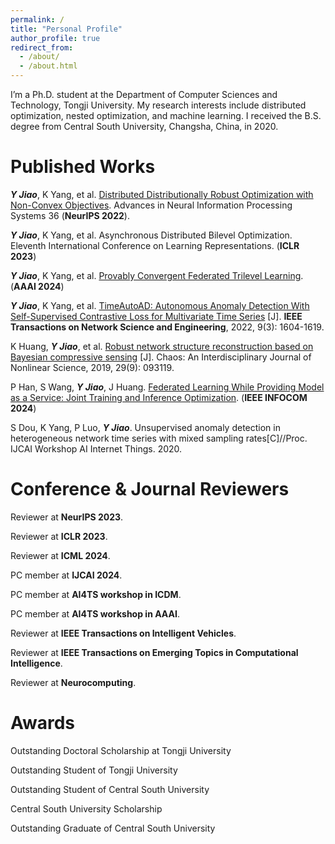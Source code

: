 ```yaml
---
permalink: /
title: "Personal Profile"
author_profile: true
redirect_from: 
  - /about/
  - /about.html
---
```



I’m a Ph.D. student at the Department of Computer Sciences and Technology, Tongji University. My research interests include distributed optimization, nested optimization, and machine learning. I received the B.S. degree from Central South University, Changsha, China, in 2020.

Published Works
======
***Y Jiao***, K Yang, et al. [Distributed Distributionally Robust Optimization with Non-Convex Objectives](../assets/NeurIPS-2022.pdf). Advances in Neural Information Processing Systems 36 (**NeurIPS 2022**). 

***Y Jiao***, K Yang, et al. Asynchronous Distributed Bilevel Optimization. Eleventh International Conference on Learning Representations. (**ICLR 2023**) 

***Y Jiao***, K Yang, et al. [Provably Convergent Federated Trilevel Learning](https://arxiv.org/pdf/2312.11835v2.pdf). (**AAAI 2024**) 

***Y Jiao***, K Yang, et al. [TimeAutoAD: Autonomous Anomaly Detection With Self-Supervised Contrastive Loss for Multivariate Time Series](https://ieeexplore.ieee.org/abstract/document/9705079) [J]. **IEEE Transactions on Network Science and Engineering**, 2022, 9(3): 1604-1619. 

K Huang, ***Y Jiao***, et al. [Robust network structure reconstruction based on Bayesian compressive sensing](https://pubs.aip.org/aip/cha/article-abstract/29/9/093119/341804/Robust-network-structure-reconstruction-based-on?redirectedFrom=fulltext) [J]. Chaos: An Interdisciplinary Journal of Nonlinear Science, 2019, 29(9): 093119.

P Han, S Wang, ***Y Jiao***, J Huang. [Federated Learning While Providing Model as a Service: Joint Training and Inference Optimization](https://arxiv.org/pdf/2312.11835v2.pdf). (**IEEE INFOCOM 2024**)

S Dou, K Yang, P Luo, ***Y Jiao***. Unsupervised anomaly detection in heterogeneous network time series with mixed sampling rates[C]//Proc. IJCAI Workshop AI Internet Things. 2020.

Conference & Journal Reviewers
======
Reviewer at **NeurIPS 2023**.

Reviewer at **ICLR 2023**. 

Reviewer at **ICML 2024**. 

PC member at **IJCAI 2024**. 

PC member at **AI4TS workshop in ICDM**. 

PC member at **AI4TS workshop in AAAI**. 

Reviewer at **IEEE Transactions on Intelligent Vehicles**. 

Reviewer at **IEEE Transactions on Emerging Topics in Computational Intelligence**. 

Reviewer at **Neurocomputing**. 

Awards
======

Outstanding Doctoral Scholarship at Tongji University

Outstanding Student of Tongji University

Outstanding Student of Central South University

Central South University Scholarship

Outstanding Graduate of Central South University
